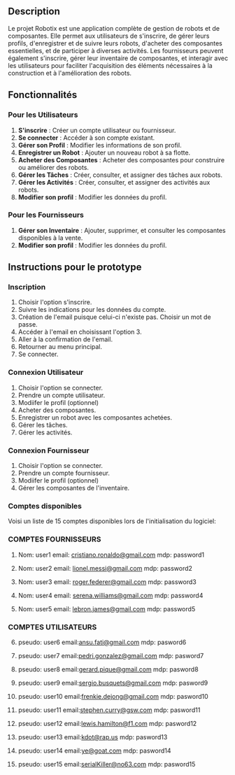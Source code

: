 ## Description

Le projet Robotix est une application complète de gestion de robots et de composantes. Elle permet aux utilisateurs de s'inscrire, de gérer leurs profils, d'enregistrer et de suivre leurs robots, d'acheter des composantes essentielles, et de participer à diverses activités. Les fournisseurs peuvent également s'inscrire, gérer leur inventaire de composantes, et interagir avec les utilisateurs pour faciliter l'acquisition des éléments nécessaires à la construction et à l'amélioration des robots.

## Fonctionnalités

### Pour les Utilisateurs
1. **S'inscrire** : Créer un compte utilisateur ou fournisseur.
2. **Se connecter** : Accéder à son compte existant.
3. **Gérer son Profil** : Modifier les informations de son profil.
4. **Enregistrer un Robot** : Ajouter un nouveau robot à sa flotte.
5. **Acheter des Composantes** : Acheter des composantes pour construire ou améliorer des robots.
6. **Gérer les Tâches** : Créer, consulter, et assigner des tâches aux robots.
7. **Gérer les Activités** : Créer, consulter, et assigner des activités aux robots.
8. **Modifier son profil** : Modifier les données du profil.

### Pour les Fournisseurs
1. **Gérer son Inventaire** : Ajouter, supprimer, et consulter les composantes disponibles à la vente.
2. **Modifier son profil** : Modifier les données du profil.


## Instructions pour le prototype

### Inscription
1. Choisir l'option s'inscrire.
2. Suivre les indications pour les données du compte.
3. Création de l'email puisque celui-ci n'existe pas. Choisir un mot de passe.
4. Accéder à l'email en choisissant l'option 3.
5. Aller à la confirmation de l'email.
6. Retourner au menu principal.
7. Se connecter.

### Connexion Utilisateur
1. Choisir l'option se connecter.
2. Prendre un compte utilisateur.
3. Modiifer le profil (optionnel)
4. Acheter des composantes.
5. Enregistrer un robot avec les composantes achetées.
6. Gérer les tâches.
7. Gérer les activités.

### Connexion Fournisseur
1. Choisir l'option se connecter.
2. Prendre un compte fournisseur.
3. Modiifer le profil (optionnel)
4. Gérer les composantes de l'inventaire.


### Comptes disponibles 
Voisi un liste de 15 comptes disponibles lors de l'initialisation du logiciel:

### COMPTES FOURNISSEURS
1. Nom: user1
  email: cristiano.ronaldo@gmail.com
  mdp: password1

2. Nom: user2
  email: lionel.messi@gmail.com
  mdp: password2

3. Nom: user3
  email: roger.federer@gmail.com
  mdp: password3

4. Nom: user4
  email: serena.williams@gmail.com
  mdp: password4

5. Nom: user5
  email: lebron.james@gmail.com
  mdp: password5


### COMPTES UTILISATEURS
6. pseudo: user6
   email:ansu.fati@gmail.com
   mdp: pasword6
7. pseudo: user7
   email:pedri.gonzalez@gmail.com
   mdp: pasword7

8. pseudo: user8
   email:gerard.pique@gmail.com
   mdp: pasword8

9. pseudo: user9
   email:sergio.busquets@gmail.com
   mdp: pasword9

10. pseudo: user10
   email:frenkie.dejong@gmail.com
   mdp: pasword10

11. pseudo: user11
   email:stephen.curry@gsw.com
   mdp: pasword11

12. pseudo: user12
   email:lewis.hamilton@f1.com
   mdp: pasword12

13. pseudo: user13
   email:kdot@rap.us
   mdp: pasword13

14. pseudo: user14
   email:ye@goat.com
   mdp: pasword14

15. pseudo: user15
   email:serialKiller@no63.com
   mdp: pasword15
